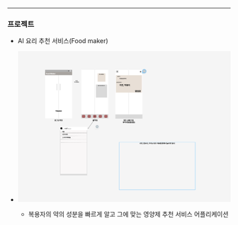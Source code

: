 ---
 ### 프로젝트
* AI 요리 추천 서비스(Food maker)
* ![Food maker](https://github.com/Minsu0118/Minsu0118/blob/main/Food%20maker.png)

   * 복용자의 약의 성분을 빠르게 알고 그에 맞는 영양제 추천 서비스 어플리케이션
